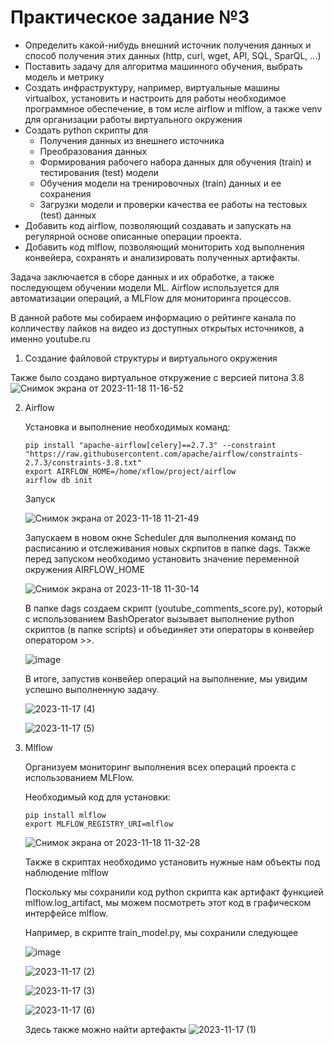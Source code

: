 # Практическое задание №3

- Определить какой-нибудь внешний источник получения данных и способ получения этих данных (http, curl, wget, API, SQL, SparQL, ...) 
- Поставить задачу для алгоритма машинного обучения, выбрать модель и метрику 
- Создать инфраструктуру, например, виртуальные машины virtualbox, установить и настроить для работы необходимое программное обеспечение, в том исле airflow и mlflow, а также venv для организации работы виртуального окружения 
- Создать python скрипты для 
    - Получения данных из внешнего источника 
    - Преобразования данных 
    - Формирования рабочего набора данных для обучения (train) и тестирования (test) модели 
    - Обучения модели на тренировочных (train) данных и ее сохранения 
    - Загрузки модели и проверки качества ее работы на тестовых (test) данных 
- Добавить код airflow, позволяющий создавать и запускать на регулярной основе описанные операции проекта. 
- Добавить код mlflow, позволяющий мониторить ход выполнения конвейера, сохранять и анализировать полученных артифакты. 


Задача заключается в сборе данных и их обработке, а также последующем обучении модели ML. Airflow используется для автоматизации операций, а MLFlow для мониторинга процессов.

В данной работе мы собираем информацию о рейтинге канала по колличеству лайков на видео из доступных открытых источников, а именно youtube.ru

1. Создание файловой структуры и виртуального окружения

Также было создано виртуальное откружение с версией питона 3.8
![Снимок экрана от 2023-11-18 11-16-52](https://github.com/Marakya/xflow/assets/113238801/ad97989b-3146-482c-964f-ae1c0c10166f)

2. Airflow

   Установка и выполнение необходимых команд:
   ```
   pip install "apache-airflow[celery]==2.7.3" --constraint "https://raw.githubusercontent.com/apache/airflow/constraints-2.7.3/constraints-3.8.txt"
   export AIRFLOW_HOME=/home/xflow/project/airflow
   airflow db init
   ```
   Запуск
   
   ![Снимок экрана от 2023-11-18 11-21-49](https://github.com/Marakya/xflow/assets/113238801/d0c3b120-28ea-4155-ab15-e24bd3b7c8b7)

   Запускаем в новом окне Scheduler для выполнения команд по расписанию и отслеживания новых скрпитов в папке dags. Также перед запуском необходимо установить значение переменной окружения AIRFLOW_HOME
   
   ![Снимок экрана от 2023-11-18 11-30-14](https://github.com/Marakya/xflow/assets/113238801/8bfce6b9-09c5-44a2-b320-746a791fee5e)

   В папке dags создаем скрипт (youtube_comments_score.py), который с использованием BashOperator вызывает выполнение python скриптов (в папке scripts) и объединяет эти операторы в конвейер оператором >>.
   
   ![image](https://github.com/Marakya/mlops_xflow/assets/113238801/53697202-2f12-403a-acae-ecf7077c0427)


   В итоге, запустив конвейер операций на выполнение, мы увидим успешно выполненную задачу.

   ![2023-11-17 (4)](https://github.com/Marakya/xflow/assets/113238801/61c5cbe0-de53-4098-af8e-541bb6d8f7c6)

   ![2023-11-17 (5)](https://github.com/Marakya/xflow/assets/113238801/75f62ea6-9f0f-49cc-b977-1ab070ea9744)

4. Mlflow

   Организуем мониторинг выполнения всех операций проекта с использованием MLFlow.

   Необходимый код для установки:
   ```
   pip install mlflow
   export MLFLOW_REGISTRY_URI=mlflow
   ```
   
   ![Снимок экрана от 2023-11-18 11-32-28](https://github.com/Marakya/xflow/assets/113238801/e1ab2b4b-02de-4c92-8715-e9dca6754e17)

   Также в скриптах необходимо установить нужные нам объекты под наблюдение mlflow
   
   Поскольку мы сохранили код python скрипта как артифакт функцией mlflow.log_artifact, мы можем посмотреть этот код в графическом интерфейсе mlflow.
   
   Например, в скрипте train_model.py, мы сохранили следующее
   
   ![image](https://github.com/Marakya/mlops_xflow/assets/113238801/c92ff840-48fe-45e2-a1e8-2094dd98d2dd)

   ![2023-11-17 (2)](https://github.com/Marakya/xflow/assets/113238801/827a6fda-2ebd-4718-ac76-628db313d8f6)
   
   ![2023-11-17 (3)](https://github.com/Marakya/xflow/assets/113238801/9e1178bc-28c7-47d9-9b39-f2002beb539e)
   
   ![2023-11-17 (6)](https://github.com/Marakya/xflow/assets/113238801/e4ffa1bd-d945-4628-bd9e-d5892074a3dd)

   Здесь также можно найти артефакты 
   ![2023-11-17 (1)](https://github.com/Marakya/xflow/assets/113238801/d83f5bfc-f21c-4ea9-a04e-2e89a11c9287)
   

